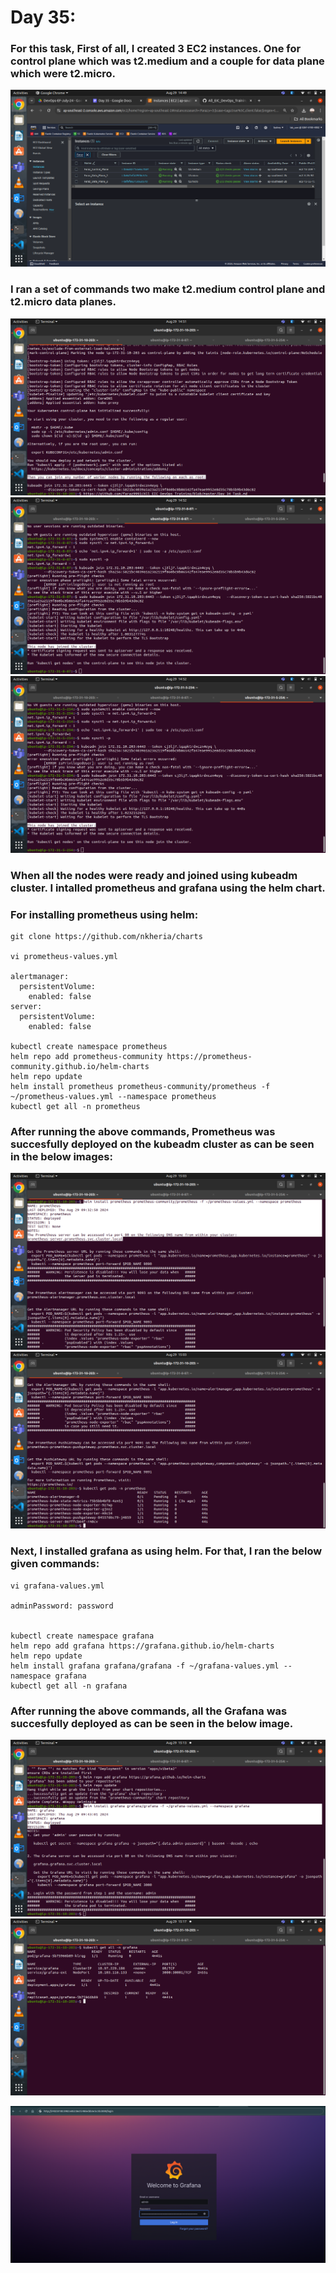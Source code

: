 # Day 35:

### For this task, First of all, I created 3 EC2 instances. One for control plane which was t2.medium and a couple for data plane which were t2.micro.

![alt text](images/Day_35_Images/Image_1)

### I ran a set of commands two make t2.medium control plane and t2.micro data planes.

![alt text](images/Day_35_Images/Image_2)
![alt text](images/Day_35_Images/Image_3)
![alt text](images/Day_35_Images/Image_4)

### When all the nodes were ready and joined using kubeadm cluster. I intalled prometheus and grafana using the helm chart.

### For installing prometheus using helm:

```
git clone https://github.com/nkheria/charts

vi prometheus-values.yml

alertmanager:
  persistentVolume:
    enabled: false
server:
  persistentVolume:
    enabled: false

kubectl create namespace prometheus
helm repo add prometheus-community https://prometheus-community.github.io/helm-charts
helm repo update
helm install prometheus prometheus-community/prometheus -f ~/prometheus-values.yml --namespace prometheus
kubectl get all -n prometheus
```

### After running the above commands, Prometheus was succesfully deployed on the kubeadm cluster as can be seen in the below images:

![alt text](images/Day_35_Images/Image_6)
![alt text](images/Day_35_Images/Image_7)

### Next, I installed grafana as using helm. For that, I ran the below given commands:

```
vi grafana-values.yml

adminPassword: password


kubectl create namespace grafana
helm repo add grafana https://grafana.github.io/helm-charts
helm repo update
helm install grafana grafana/grafana -f ~/grafana-values.yml --namespace grafana
kubectl get all -n grafana

```

### After running the above commands, all the Grafana was succesfully deployed as can be seen in the below image. 

![alt text](images/Day_35_Images/Image_9)
![alt text](images/Day_35_Images/Image_12)

![alt text](images/Day_35_Images/Image_13)





